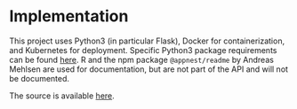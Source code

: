 # Implementation

This project uses Python3 (in particular Flask), Docker for containerization, and Kubernetes for deployment. Specific Python3 package requirements can be found <a href="https://github.com/akhilsadam/compose-dev/blob/main/requirements.txt">here</a>. R and the npm package `@appnest/readme` by Andreas Mehlsen are used for documentation, but are not part of the API and will not be documented.

The source is available <a href="https://github.com/akhilsadam/compose-dev">here</a>.
